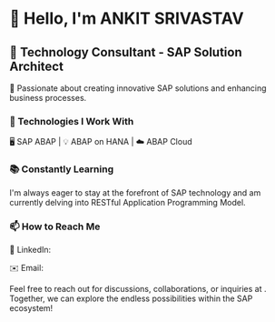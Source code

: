 # 👋 Hello, I'm ANKIT SRIVASTAV

## 💼 Technology Consultant - SAP Solution Architect

🚀 Passionate about creating innovative SAP solutions and enhancing business processes.

### 🔧 Technologies I Work With

🖥️ SAP ABAP | 💡 ABAP on HANA | ☁️ ABAP Cloud

### 📚 Constantly Learning

I'm always eager to stay at the forefront of SAP technology and am currently delving into RESTful Application Programming Model.

### 📫 How to Reach Me

📎 LinkedIn:

✉️ Email: 

Feel free to reach out for discussions, collaborations, or inquiries at . Together, we can explore the endless possibilities within the SAP ecosystem!

